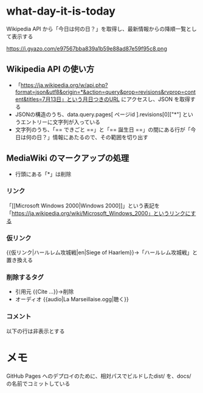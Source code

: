 # what-day-it-is-today

Wikipedia API から「今日は何の日？」を取得し、最新情報からの降順一覧として表示する

https://i.gyazo.com/e97567bba839a1b59e88ad87e59f95c8.png

## Wikipedia API の使い方

- 「https://ja.wikipedia.org/w/api.php?format=json&utf8&origin=*&action=query&prop=revisions&rvprop=content&titles=7月13日」という月日つきのURL にアクセスし、JSON を取得する
- JSONの構造のうち、data.query.pages[ ページid ].revisions[0]["*"] というエントリーに文字列が入っている
- 文字列のうち、「== できごと ==」と「== 誕生日 ==」の間にある行が「今日は何の日？」情報にあたるので、その範囲を切り出す

## MediaWiki のマークアップの処理

- 行頭にある「*」は削除

### リンク
「[[Microsoft Windows 2000|Windows 2000]]」という表記を「https://ja.wikipedia.org/wiki/Microsoft_Windows_2000」というリンクにする

### 仮リンク

{{仮リンク|ハールレム攻城戦|en|Siege of Haarlem}}→「ハールレム攻城戦」と置き換える

### 削除するタグ

- 引用元
    {{Cite ...}}→削除
- オーディオ
    {{audio|La Marseillaise.ogg|聴く}}

### コメント

以下の行は非表示とする

<!-- "忌日"節に記載済み [[2017年]] - ノーベル平和賞を受賞した中国の活動家[[劉暁波]]氏が死去（61歳） -->

# メモ
GitHub Pages へのデプロイのために、相対パスでビルドしたdist/ を、docs/ の名前でコミットしている
